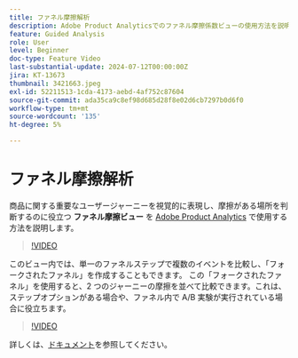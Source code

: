 ```yaml
---
title: ファネル摩擦解析
description: Adobe Product Analyticsでのファネル摩擦係数ビューの使用方法を説明します。このビューは、商品における重要なユーザージャーニーを視覚的に表現し、摩擦係数が存在する場所を判断するのに役立ちます。
feature: Guided Analysis
role: User
level: Beginner
doc-type: Feature Video
last-substantial-update: 2024-07-12T00:00:00Z
jira: KT-13673
thumbnail: 3421663.jpeg
exl-id: 52211513-1cda-4173-aebd-4af752c87604
source-git-commit: ada35ca9c8ef98d685d28f8e02d6cb7297b0d6f0
workflow-type: tm+mt
source-wordcount: '135'
ht-degree: 5%

---
```


# ファネル摩擦解析

商品に関する重要なユーザージャーニーを視覚的に表現し、摩擦がある場所を判断するのに役立つ **ファネル摩擦ビュー** を [Adobe Product Analytics](../../adobe-product-analytics/adobe-product-analytics-overview.md) で使用する方法を説明します。

>[!VIDEO](https://video.tv.adobe.com/v/3421663/?learn=on)

このビュー内では、単一のファネルステップで複数のイベントを比較し、「フォークされたファネル」を作成することもできます。 この「フォークされたファネル」を使用すると、2 つのジャーニーの摩擦を並べて比較できます。これは、ステップオプションがある場合や、ファネル内で A/B 実験が実行されている場合に役立ちます。

>[!VIDEO](https://video.tv.adobe.com/v/3431113/?learn=on)

詳しくは、[ドキュメント](https://experienceleague.adobe.com/ja/docs/analytics-platform/using/guided-analysis/funnel/friction)を参照してください。
